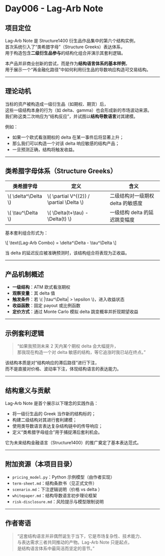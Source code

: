 # Day006 - Lag-Arb Note

## 项目定位

Lag-Arb Note 是 Structure1400 衍生品作品集中的第六个结构实例，  
首次系统引入了“类希腊字母”（Structure Greeks）表达体系，  
用于构造包含**二级衍生品参与**的结构化组合并演示其套利逻辑。

本产品并非商业创新的尝试，而是作为**结构语言体系的基本样例**，  
用于展示一个“再金融化路径”中如何利用衍生品的导数响应构造可交易结构。

---

## 理论动机

当标的资产被构造成一级衍生品（如期权、期货）后，  
这些一级结构本身的行为（如 delta、gamma）也会形成新的市场波动来源。  
我们称这类二次响应为“结构反应”，并试图以**结构导数语言**对其建模。

例如：

- 如果一个欧式看涨期权的 delta 在某一事件后将显著上升；
- 那么我们可以构造一个对该 delta 响应敏感的结构产品；
- 一旦预测正确，结构将触发收益。

---

## 类希腊字母体系（Structure Greeks）

| 类希腊字母 | 定义 | 含义 |
|------------|------|------|
| \\( \delta^\Delta \\) | \\( \partial V^{(2)} / \partial \Delta \\) | 二级结构对一级期权 delta 的敏感度 |
| \\( \tau^\Delta \\) | \\( \Delta(t+\tau) - \Delta(t) \\) | 一级结构 delta 的延迟跳变幅度 |

基本套利组合形式为：

\\[
\text{Lag-Arb Combo} = \delta^\Delta - \tau^\Delta
\\]

当 delta 的延迟反应被准确预测时，该结构组合将表现为正收益。

---

## 产品机制概述

- **一级结构**：ATM 欧式看涨期权  
- **观察变量**：其 delta 值  
- **触发条件**：若 \\( |\tau^\Delta| > \epsilon \\)，进入收益状态  
- **收益函数**：固定 payout 或比例函数  
- **定价方式**：通过 Monte Carlo 模拟 delta 跳变概率并折现期望收益

---

## 示例套利逻辑

> “如果我预测未来 2 天内某个期权 delta 会大幅提升，  
>  那我现在构造一个对 delta 敏感的结构，等它追涨时我已站在终点。”

该结构本质是对“结构响应的滞后路径”进行下注，  
而不是直接对价格、波动率下注，体现结构语言的表达能力。

---

## 结构意义与贡献

Lag-Arb Note 是首个展示以下理念的实践作品：

- 将一级衍生品的 Greek 当作新的结构标的；
- 构建二级结构对其进行套利建模；
- 使用类导数语言表达复杂结构链中的传导响应；
- 定义“类希腊字母组合”用于捕捉滞后套利机会。

它为未来结构金融语言（Structure1400）的推广奠定了基本表达范式。

---

## 附加资源（本项目目录）

- `pricing_model.py`：Python 示例模型（由作者实现）
- `term-sheet.md`：结构条款书（见正式文件）
- `scenario.md`：下注逻辑说明（价格 vs delta ）
- `whitepaper.md`：结构导数语言初步理论框架
- `risk-disclosure.md`：风险提示与模型限制说明

---

## 作者寄语

> “这套结构语言并非偶然诞生于当下，它是市场复杂性、技术能力、  
>  与表达需求三者共同推动的产物。Lag-Arb Note 只是起点，  
>  是结构语言体系中最简洁而坚定的音节。”

